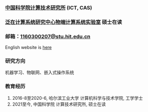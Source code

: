 
### [中国科学院计算技术研究所](http://www.ict.cas.cn/)  (ICT, CAS)
### [泛在计算系统研究中心物端计算系统实验室](http://www.things.ac.cn/)  硕士在读

### 邮箱：1160300207@stu.hit.edu.cn 
English website is [here](https://www.liuchong.ml/en/)  
### 研究方向
机器学习、物联网、嵌入式操作系统
### 教育经历
1.  2016-8至2020-6, 哈尔滨工业大学 计算机科学与技术学院, 工学学士
2.  2021至今, 中国科学院 计算技术研究所, 硕士在读

<!-- ### 工作经历 -->

<!-- ### 学术服务 -->

<!-- ### 会议论文 -->

<!-- ### 期刊论文 -->

<!-- ### 学术奖励 -->
